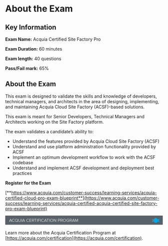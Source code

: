 # About the Exam

## Key Information

**Exam Name:** Acquia Certified Site Factory Pro

**Exam Duration:** 60 minutes

**Exam length:** 40 questions

**Pass/Fail mark:** 65%

## About the Exam

This exam is designed to validate the skills and knowledge of developers, technical managers, and architects in the area of designing, implementing, and maintaining Acquia Cloud Site Factory \(ACSF\)-based solutions.

This exam is meant for Senior Developers, Technical Managers and Architects working on the Site Factory platform.

The exam validates a candidate’s ability to:

* Understand the features provided by Acquia Cloud Site Factory \(ACSF\)
* Understand and use platform administration functionality provided by ACSF
* Implement an optimum development workflow to work with the ACSF codebase
* Understand and implement ACSF development and deployment best practices

**Register for the Exam**

[**https://www.acquia.com/customer-success/learning-services/acquia-certified-cloud-pro-exam-blueprint**](https://www.acquia.com/customer-success/learning-services/acquia-certified-acquia-certified-site-factory-pro-exam-blueprint)

![](.gitbook/assets/certification_footer%20%283%29.png)

Learn more about the Acquia Certification Program at [https://acquia.com/certification](https://acquia.com/certification).

